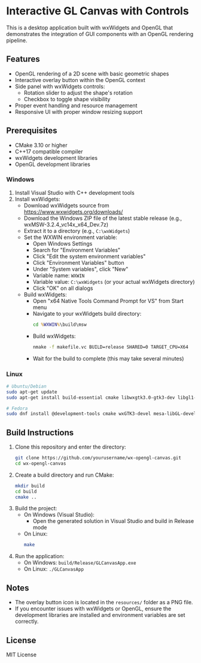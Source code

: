 # Interactive GL Canvas with Controls

This is a desktop application built with wxWidgets and OpenGL that demonstrates the integration of GUI components with an OpenGL rendering pipeline.

## Features

- OpenGL rendering of a 2D scene with basic geometric shapes
- Interactive overlay button within the OpenGL context
- Side panel with wxWidgets controls:
  - Rotation slider to adjust the shape's rotation
  - Checkbox to toggle shape visibility
- Proper event handling and resource management
- Responsive UI with proper window resizing support

## Prerequisites

- CMake 3.10 or higher
- C++17 compatible compiler
- wxWidgets development libraries
- OpenGL development libraries

### Windows

1. Install Visual Studio with C++ development tools
2. Install wxWidgets:
   - Download wxWidgets source from https://www.wxwidgets.org/downloads/
   - Download the Windows ZIP file of the latest stable release (e.g., wxMSW-3.2.4_vc14x_x64_Dev.7z)
   - Extract it to a directory (e.g., `C:\wxWidgets`)
   - Set the WXWIN environment variable:
     - Open Windows Settings
     - Search for "Environment Variables"
     - Click "Edit the system environment variables"
     - Click "Environment Variables" button
     - Under "System variables", click "New"
     - Variable name: `WXWIN`
     - Variable value: `C:\wxWidgets` (or your actual wxWidgets directory)
     - Click "OK" on all dialogs
   - Build wxWidgets:
     - Open "x64 Native Tools Command Prompt for VS" from Start menu
     - Navigate to your wxWidgets build directory:
       ```cmd
       cd %WXWIN%\build\msw
       ```
     - Build wxWidgets:
       ```cmd
       nmake -f makefile.vc BUILD=release SHARED=0 TARGET_CPU=X64
       ```
     - Wait for the build to complete (this may take several minutes)

### Linux

```bash
# Ubuntu/Debian
sudo apt-get update
sudo apt-get install build-essential cmake libwxgtk3.0-gtk3-dev libgl1-mesa-dev

# Fedora
sudo dnf install @development-tools cmake wxGTK3-devel mesa-libGL-devel
```

## Build Instructions

1. Clone this repository and enter the directory:
   ```sh
   git clone https://github.com/yourusername/wx-opengl-canvas.git
   cd wx-opengl-canvas
   ```
2. Create a build directory and run CMake:
   ```sh
   mkdir build
   cd build
   cmake ..
   ```
3. Build the project:
   - On Windows (Visual Studio):
     - Open the generated solution in Visual Studio and build in Release mode
   - On Linux:
     ```sh
     make
     ```
4. Run the application:
   - On Windows: `build/Release/GLCanvasApp.exe`
   - On Linux: `./GLCanvasApp`

## Notes

- The overlay button icon is located in the `resources/` folder as a PNG file.
- If you encounter issues with wxWidgets or OpenGL, ensure the development libraries are installed and environment variables are set correctly.

## License

MIT License 